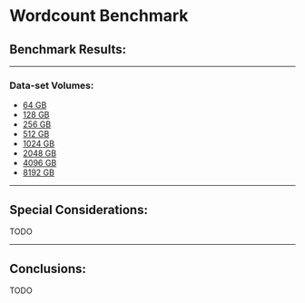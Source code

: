# Wordcount Benchmark

## Benchmark Results:

---
### Data-set Volumes:

- [64 GB](wordcount-64GB/wordcount-64GB_benchmarks.md)
- [128 GB](wordcount-128GB/wordcount-128GB_benchmarks.md)
- [256 GB](wordcount-256GB/wordcount-256GB_benchmarks.md)
- [512 GB](wordcount-512GB/wordcount-512GB_benchmarks.md)
- [1024 GB](wordcount-1024GB/wordcount-1024GB_benchmarks.md)
- [2048 GB](wordcount-2048GB/wordcount-2048GB_benchmarks.md)
- [4096 GB](wordcount-4096GB/wordcount-4096GB_benchmarks.md)
- [8192 GB](wordcount-8192GB/wordcount-8192GB_benchmarks.md)


---
## Special Considerations:

TODO


---
## Conclusions:


TODO